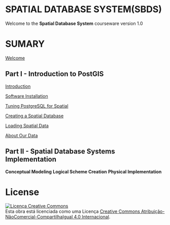 # SPATIAL DATABASE SYSTEM(SBDS)


Welcome to the **Spatial Database System** courseware version 1.0 

# SUMARY

[Welcome](https://github.com/deamorim2/sdbs/blob/master/welcome.rst)

## Part I - Introduction to PostGIS

[Introduction](https://github.com/deamorim2/sdbs/blob/master/introduction.rst)

[Software Installation](https://github.com/deamorim2/sdbs/blob/master/installation.rst)

[Tuning PostgreSQL for Spatial](https://github.com/deamorim2/sdbs/blob/master/tuning.rst)

[Creating a Spatial Database](https://github.com/deamorim2/sdbs/blob/master/creating_db.rst)

[Loading Spatial Data](https://github.com/deamorim2/sdbs/blob/master/loading_data.rst)

[About Our Data](https://github.com/deamorim2/sdbs/blob/master/about_data.rst)

## Part II - Spatial Database Systems Implementation

**Conceptual Modeling**
**Logical Scheme Creation**
**Physical Implementation**

# License
<a rel="license" href="http://creativecommons.org/licenses/by-nc-sa/4.0/"><img alt="Licença Creative Commons" style="border-width:0" src="https://i.creativecommons.org/l/by-nc-sa/4.0/88x31.png" /></a><br />Esta obra está licenciada como uma Licença <a rel="license" href="http://creativecommons.org/licenses/by-nc-sa/4.0/">Creative Commons Atribuição-NãoComercial-CompartilhaIgual 4.0 Internacional</a>.
